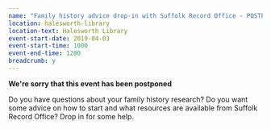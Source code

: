 ```yaml
---
name: "Family history advice drop-in with Suffolk Record Office - POSTPONED"
location: halesworth-library
location-text: Halesworth Library
event-start-date: 2019-04-03
event-start-time: 1000
event-end-time: 1200
breadcrumb: y
---
```


**We're sorry that this event has been postponed**

Do you have questions about your family history research? Do you want some advice on how to start and what resources are available from Suffolk Record Office? Drop in for some help.
